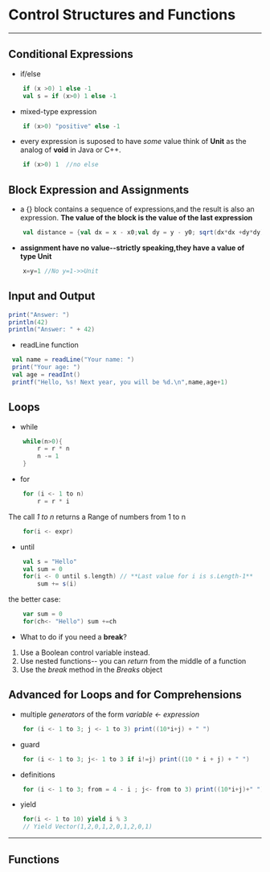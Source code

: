 # Control Structures and Functions

---
## Conditional Expressions
- if/else 

```scala
	if (x >0) 1 else -1
	val s = if (x>0) 1 else -1  
```
- mixed-type expression

```scala
	if (x>0) "positive" else -1
```
- every expression is suposed to have *some* value
think of **Unit** as the analog of **void** in Java or C++. 

```scala
	if (x>0) 1  //no else
```
## Block Expression and Assignments

- a {} block contains a sequence of expressions,and the result is also an expression. **The value of the block is the value of the last expression**

```scala
	val distance = {val dx = x - x0;val dy = y - y0; sqrt(dx*dx +dy*dy)}
```
- **assignment have no value--strictly speaking,they have a value of type Unit**

```scala
	x=y=1 //No y=1->>Unit 
```
## Input and Output

```scala
print("Answer: ")
println(42)
println("Answer: " + 42)
```

- readLine function

```scala
 val name = readLine("Your name: ")
 print("Your age: ")
 val age = readInt()
 printf("Hello, %s! Next year, you will be %d.\n",name,age+1)
```

## Loops

- while

```scala
	while(n>0){
		r = r * n
		n -= 1
	}
```

- for 

```scala
	for (i <- 1 to n)
		r = r * i
```

The call *1 to n* returns a Range of numbers from 1 to n

```scala
	for(i <- expr)
```
- until 

```scala
	val s = "Hello"
	val sum = 0
	for(i <- 0 until s.length) // **Last value for i is s.Length-1**
		sum += s(i)
```
the better case:
```scala
	var sum = 0
	for(ch<- "Hello") sum +=ch
```

- What to do if you need a **break**?

1. Use a Boolean control variable instead.
2. Use nested functions-- you can *return* from the middle of a function
3. Use the *break* method in the *Breaks* object

## Advanced for Loops and for Comprehensions

- multiple *generators* of the form *variable <- expression*

```scala
	for (i <- 1 to 3; j <- 1 to 3) print((10*i+j) + " ")
```
- guard

```scala
	for (i <- 1 to 3; j<- 1 to 3 if i!=j) print((10 * i + j) + " ")
```

- definitions

```scala
	for (i <- 1 to 3; from = 4 - i ; j<- from to 3) print((10*i+j)+" "))
```

- yield

```scala
	for(i <- 1 to 10) yield i % 3
	// Yield Vector(1,2,0,1,2,0,1,2,0,1)
```

---
## Functions


